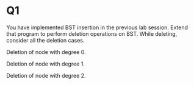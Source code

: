 # Q1
You have implemented BST insertion in the previous lab session. Extend that program to perform deletion operations on BST. While deleting, consider all the deletion cases.

Deletion of node with degree 0.

Deletion of node with degree 1.

Deletion of node with degree 2.
